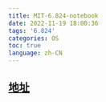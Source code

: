```yaml
---
title: MIT-6.824-notebook
date: 2022-11-19 18:00:36
tags: '6.824'
categories: OS
toc: true
language: zh-CN
---
```


## [地址](/home/pdf/Mit6.824Notebook.pdf)
